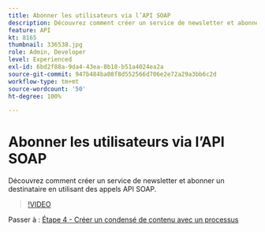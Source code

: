 ```yaml
---
title: Abonner les utilisateurs via l’API SOAP
description: Découvrez comment créer un service de newsletter et abonner un destinataire en utilisant des appels API SOAP.
feature: API
kt: 8165
thumbnail: 336538.jpg
role: Admin, Developer
level: Experienced
exl-id: 6bd2f88a-9da4-43ea-8b18-b51a4024ea2a
source-git-commit: 947b484ba08f8d552566d706e2e72a29a3bb6c2d
workflow-type: tm+mt
source-wordcount: '50'
ht-degree: 100%

---
```


# Abonner les utilisateurs via l’API SOAP

Découvrez comment créer un service de newsletter et abonner un destinataire en utilisant des appels API SOAP.

>[!VIDEO](https://video.tv.adobe.com/v/336538?quality=12)

Passer à : [Étape 4 - Créer un condensé de contenu avec un processus](/help/tutorial-use-soap-apis/create-article-alert-delivery-overview.md)
